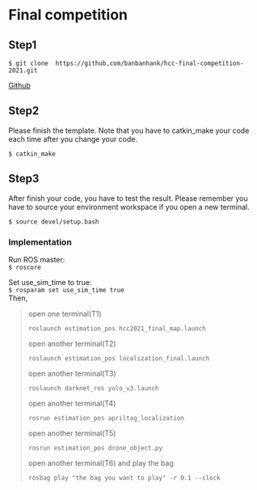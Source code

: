 # Final competition #
## Step1
```
$ git clone  https://github.com/banbanhank/hcc-final-competition-2021.git
```
[Github](https://github.com/banbanhank/hcc-final-competition-2021)

## Step2
Please finish the template.
Note that you have to catkin_make your code each time after you change your code.
```
$ catkin_make
```
## Step3
After finish your code, you have to test the result.
Please remember you have to source your environment workspace if you open a new terminal.
```
$ source devel/setup.bash
```
### Implementation

Run ROS master:  
`$ roscore`

Set use_sim_time to true:  
`$ rosparam set use_sim_time true`  
Then, 

> open one terminal(T1)
> ```
> roslaunch estimation_pos hcc2021_final_map.launch
> ```
> open another terminal(T2)
> ```
> roslaunch estimation_pos localization_final.launch
> ```
> open another terminal(T3)
> ```
> roslaunch darknet_ros yolo_v3.launch
> ```
> open another terminal(T4)  
> ```
> rosrun estimation_pos apriltag_localization 
> ```
> open another terminal(T5)
> ```
> rosrun estimation_pos drone_object.py
> ```
> open another terminal(T6) and play the bag
> ```
> rosbag play "the bag you want to play" -r 0.1 --clock
> ```

